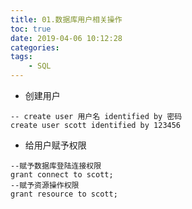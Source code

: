 ```yaml
---
title: 01.数据库用户相关操作
toc: true
date: 2019-04-06 10:12:28
categories: 
tags:
	- SQL
---
```


- 创建用户
```
-- create user 用户名 identified by 密码
create user scott identified by 123456
```
<!-- more -->
- 给用户赋予权限
```
--赋予数据库登陆连接权限
grant connect to scott;
--赋予资源操作权限
grant resource to scott;
```
